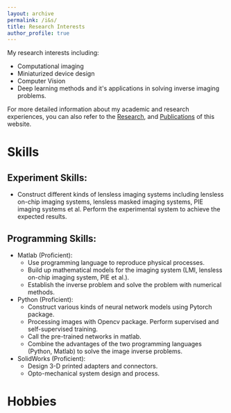 ```yaml
---
layout: archive
permalink: /i&s/
title: Research Interests
author_profile: true
---
```


My research interests including: 
+ Computational imaging
+ Miniaturized device design
+ Computer Vision
+ Deep learning methods and it's applications in solving inverse imaging problems.

For more detailed information about my academic and research experiences, you can also refer to the [Research](../_pages/research.md), and  [Publications](../_pages/publications.md) of this website.

# Skills

## Experiment Skills:

+ Construct different kinds of lensless imaging systems including lensless on-chip imaging systems, lensless masked imaging systems, PIE imaging systems et al. Perform the experimental system to achieve the expected results.

## Programming Skills:

+ Matlab (Proficient):
  + Use programming language to reproduce physical processes.
  + Build up mathematical models for the imaging system (LMI, lensless on-chip imaging system, PIE et al.).
  + Establish the inverse problem and solve the problem with numerical methods.
+ Python (Proficient):
  + Construct various kinds of neural network models using Pytorch package.
  + Processing images with Opencv package. Perform supervised and self-supervised training.
  + Call the pre-trained networks in matlab.
  + Combine the advantages of the two programming languages (Python, Matlab) to solve the image inverse problems.
+ SolidWorks (Proficient):
  + Design 3-D printed adapters and connectors.
  + Opto-mechanical system design and process.


# Hobbies
